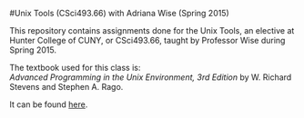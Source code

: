 #Unix Tools (CSci493.66)
with Adriana Wise (Spring 2015)

This repository contains assignments done for the Unix Tools, an elective at Hunter College of CUNY, or CSci493.66, taught by Professor Wise during Spring 2015.


The textbook used for this class is: 		
*Advanced Programming in the Unix Environment, 3rd Edition*
by W. Richard Stevens and Stephen A. Rago.


It can be found [here](http://www.amazon.com/Advanced-Programming-UNIX-Environment-Edition/dp/0321637739).
